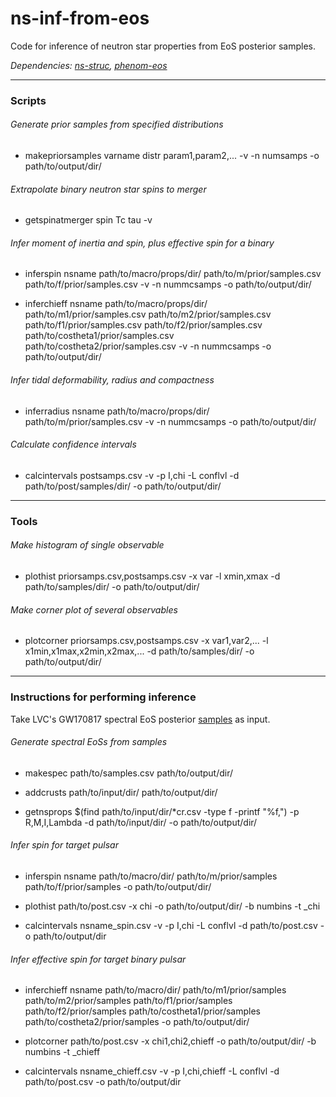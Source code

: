 # ns-inf-from-eos
Code for inference of neutron star properties from EoS posterior samples.

_Dependencies: [ns-struc](https://github.com/landryp/ns-struc), [phenom-eos](https://github.com/landryp/phenom-eos)_

---

### Scripts

###### Generate prior samples from specified distributions

* makepriorsamples varname distr param1,param2,... -v -n numsamps -o path/to/output/dir/

###### Extrapolate binary neutron star spins to merger

* getspinatmerger spin Tc tau -v

###### Infer moment of inertia and spin, plus effective spin for a binary

* inferspin nsname path/to/macro/props/dir/ path/to/m/prior/samples.csv path/to/f/prior/samples.csv -v -n nummcsamps -o path/to/output/dir/

* inferchieff nsname path/to/macro/props/dir/ path/to/m1/prior/samples.csv path/to/m2/prior/samples.csv path/to/f1/prior/samples.csv path/to/f2/prior/samples.csv path/to/costheta1/prior/samples.csv path/to/costheta2/prior/samples.csv -v -n nummcsamps -o path/to/output/dir/

###### Infer tidal deformability, radius and compactness

* inferradius nsname path/to/macro/props/dir/ path/to/m/prior/samples.csv -v -n nummcsamps -o path/to/output/dir/

###### Calculate confidence intervals

* calcintervals postsamps.csv -v -p I,chi -L conflvl -d path/to/post/samples/dir/ -o path/to/output/dir/

---

### Tools

###### Make histogram of single observable

* plothist priorsamps.csv,postsamps.csv -x var -l xmin,xmax -d path/to/samples/dir/ -o path/to/output/dir/

###### Make corner plot of several observables

* plotcorner priorsamps.csv,postsamps.csv -x var1,var2,... -l x1min,x1max,x2min,x2max,... -d path/to/samples/dir/ -o path/to/output/dir/

---

### Instructions for performing inference

Take LVC's GW170817 spectral EoS posterior [samples](https://dcc.ligo.org/public/0152/P1800115/012/Parametrized-EoS_maxmass_EoS_samples.dat) as input.

###### Generate spectral EoSs from samples

* makespec path/to/samples.csv path/to/output/dir/

* addcrusts path/to/input/dir/ path/to/output/dir/

* getnsprops $(find path/to/input/dir/*cr.csv -type f -printf "%f,") -p R,M,I,Lambda -d path/to/input/dir/ -o path/to/output/dir/

###### Infer spin for target pulsar

* inferspin nsname path/to/macro/dir/ path/to/m/prior/samples path/to/f/prior/samples -o path/to/output/dir/

* plothist path/to/post.csv -x chi -o path/to/output/dir/ -b numbins -t _chi

* calcintervals nsname_spin.csv -v -p I,chi -L conflvl -d path/to/post.csv -o path/to/output/dir

###### Infer effective spin for target binary pulsar

* inferchieff nsname path/to/macro/dir/ path/to/m1/prior/samples path/to/m2/prior/samples path/to/f1/prior/samples path/to/f2/prior/samples path/to/costheta1/prior/samples path/to/costheta2/prior/samples -o path/to/output/dir/

* plotcorner path/to/post.csv -x chi1,chi2,chieff -o path/to/output/dir/ -b numbins -t _chieff

* calcintervals nsname_chieff.csv -v -p I,chi,chieff -L conflvl -d path/to/post.csv -o path/to/output/dir

